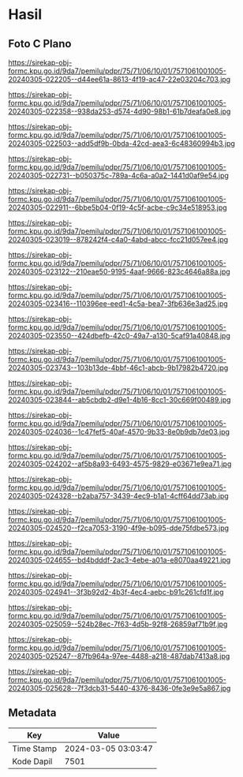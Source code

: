 # Hasil

## Foto C Plano

https://sirekap-obj-formc.kpu.go.id/9da7/pemilu/pdpr/75/71/06/10/01/7571061001005-20240305-022205--d44ee61a-8613-4f19-ac47-22e03204c703.jpg

https://sirekap-obj-formc.kpu.go.id/9da7/pemilu/pdpr/75/71/06/10/01/7571061001005-20240305-022358--938da253-d574-4d90-98b1-61b7deafa0e8.jpg

https://sirekap-obj-formc.kpu.go.id/9da7/pemilu/pdpr/75/71/06/10/01/7571061001005-20240305-022503--add5df9b-0bda-42cd-aea3-6c48360994b3.jpg

https://sirekap-obj-formc.kpu.go.id/9da7/pemilu/pdpr/75/71/06/10/01/7571061001005-20240305-022731--b050375c-789a-4c6a-a0a2-1441d0af9e54.jpg

https://sirekap-obj-formc.kpu.go.id/9da7/pemilu/pdpr/75/71/06/10/01/7571061001005-20240305-022911--6bbe5b04-0f19-4c5f-acbe-c9c34e518953.jpg

https://sirekap-obj-formc.kpu.go.id/9da7/pemilu/pdpr/75/71/06/10/01/7571061001005-20240305-023019--878242f4-c4a0-4abd-abcc-fcc21d057ee4.jpg

https://sirekap-obj-formc.kpu.go.id/9da7/pemilu/pdpr/75/71/06/10/01/7571061001005-20240305-023122--210eae50-9195-4aaf-9666-823c4646a88a.jpg

https://sirekap-obj-formc.kpu.go.id/9da7/pemilu/pdpr/75/71/06/10/01/7571061001005-20240305-023416--110396ee-eed1-4c5a-bea7-3fb636e3ad25.jpg

https://sirekap-obj-formc.kpu.go.id/9da7/pemilu/pdpr/75/71/06/10/01/7571061001005-20240305-023550--424dbefb-42c0-49a7-a130-5caf91a40848.jpg

https://sirekap-obj-formc.kpu.go.id/9da7/pemilu/pdpr/75/71/06/10/01/7571061001005-20240305-023743--103b13de-4bbf-46c1-abcb-9b17982b4720.jpg

https://sirekap-obj-formc.kpu.go.id/9da7/pemilu/pdpr/75/71/06/10/01/7571061001005-20240305-023844--ab5cbdb2-d9e1-4b16-8cc1-30c669f00489.jpg

https://sirekap-obj-formc.kpu.go.id/9da7/pemilu/pdpr/75/71/06/10/01/7571061001005-20240305-024036--1c47fef5-40af-4570-9b33-8e0b9db7de03.jpg

https://sirekap-obj-formc.kpu.go.id/9da7/pemilu/pdpr/75/71/06/10/01/7571061001005-20240305-024202--af5b8a93-6493-4575-9829-e03671e9ea71.jpg

https://sirekap-obj-formc.kpu.go.id/9da7/pemilu/pdpr/75/71/06/10/01/7571061001005-20240305-024328--b2aba757-3439-4ec9-b1a1-4cff64dd73ab.jpg

https://sirekap-obj-formc.kpu.go.id/9da7/pemilu/pdpr/75/71/06/10/01/7571061001005-20240305-024520--f2ca7053-3190-4f9e-b095-dde75fdbe573.jpg

https://sirekap-obj-formc.kpu.go.id/9da7/pemilu/pdpr/75/71/06/10/01/7571061001005-20240305-024655--bd4bdddf-2ac3-4ebe-a01a-e8070aa49221.jpg

https://sirekap-obj-formc.kpu.go.id/9da7/pemilu/pdpr/75/71/06/10/01/7571061001005-20240305-024941--3f3b92d2-4b3f-4ec4-aebc-b91c261cfd1f.jpg

https://sirekap-obj-formc.kpu.go.id/9da7/pemilu/pdpr/75/71/06/10/01/7571061001005-20240305-025059--524b28ec-7f63-4d5b-92f8-26859af71b9f.jpg

https://sirekap-obj-formc.kpu.go.id/9da7/pemilu/pdpr/75/71/06/10/01/7571061001005-20240305-025247--87fb964a-97ee-4488-a218-487dab7413a8.jpg

https://sirekap-obj-formc.kpu.go.id/9da7/pemilu/pdpr/75/71/06/10/01/7571061001005-20240305-025628--7f3dcb31-5440-4376-8436-0fe3e9e5a867.jpg


## Metadata

| Key        | Value               |
| ---------- | ------------------- |
| Time Stamp | 2024-03-05 03:03:47 |
| Kode Dapil | 7501                |



